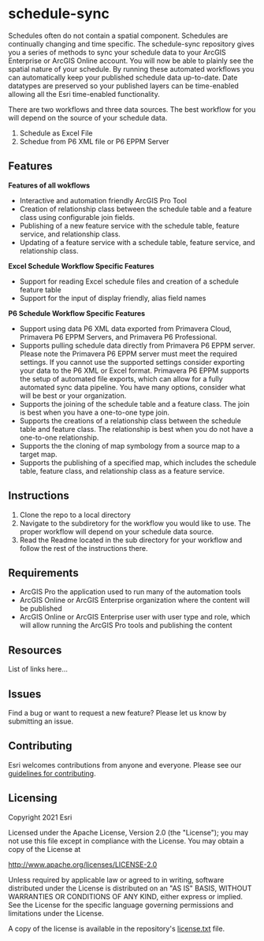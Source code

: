 # schedule-sync

Schedules often do not contain a spatial component. Schedules are continually changing and time specific. The schedule-sync repository gives you a series of methods to sync your schedule data to your ArcGIS Enterprise or ArcGIS Online account. You will now be able to plainly see the spatial nature of your schedule. By running these automated workflows you can automatically keep your published schedule data up-to-date. Date datatypes are preserved so your published layers can be time-enabled allowing all the Esri time-enabled functionality. 

There are two workflows and three data sources. The best workflow for you will depend on the source of your schedule data.

1. Schedule as Excel File
2. Schedue from P6 XML file or P6 EPPM Server


## Features

**Features of all wokflows**
* Interactive and automation friendly ArcGIS Pro Tool
* Creation of relationship class between the schedule table and a feature class using configurable join fields.
* Publishing of a new feature service with the schedule table, feature service, and relationship class. 
* Updating of a feature service with a schedule table, feature service, and relationship class.

**Excel Schedule Workflow Specific Features**
* Support for reading Excel schedule files and creation of a schedule feature table
* Support for the input of display friendly, alias field names

**P6 Schedule Workflow Specific Features**
* Support using data P6 XML data exported from Primavera Cloud, Primavera P6 EPPM Servers, and Primavera P6 Professional.
* Supports pulling schedule data directly from Primavera P6 EPPM server. Please note the Primavera P6 EPPM server must meet the required settings. If you cannot use the supported settings consider exporting your data to the P6 XML or Excel format. Primavera P6 EPPM supports the setup of automated file exports, which can allow for a fully automated sync data pipeline. You have many options, consider what will be best or your organization.
* Supports the joining of the schedule table and a feature class. The join is best when you have a one-to-one type join. 
* Supports the creations of a relationship class between the schedule table and feature class. The relationship is best when you do not have a one-to-one relationship.
* Supports the the cloning of map symbology from a source map to a target map.
* Supports the publishing of a specified map, which includes the schedule table, feature class, and relationship class as a feature service.

## Instructions

1. Clone the repo to a local directory
2. Navigate to the subdiretory for the workflow you would like to use. The proper workflow will depend on your schedule data source.
3. Read the Readme located in the sub directory for your workflow and follow the rest of the instructions there.

## Requirements

* ArcGIS Pro the application used to run many of the automation tools
* ArcGIS Online or ArcGIS Enterprise organization where the content will be published
* ArcGIS Online or ArcGIS Enterprise user with user type and role, which will allow running the ArcGIS Pro tools and publishing the content

## Resources

List of links here...

## Issues

Find a bug or want to request a new feature? Please let us know by submitting an issue.

## Contributing

Esri welcomes contributions from anyone and everyone. Please see our [guidelines for contributing](https://github.com/esri/contributing).

## Licensing
Copyright 2021 Esri

Licensed under the Apache License, Version 2.0 (the "License");
you may not use this file except in compliance with the License.
You may obtain a copy of the License at

   http://www.apache.org/licenses/LICENSE-2.0

Unless required by applicable law or agreed to in writing, software
distributed under the License is distributed on an "AS IS" BASIS,
WITHOUT WARRANTIES OR CONDITIONS OF ANY KIND, either express or implied.
See the License for the specific language governing permissions and
limitations under the License.

A copy of the license is available in the repository's [license.txt](./license.txt) file.
